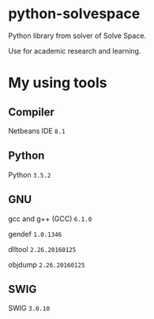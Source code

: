 python-solvespace
=================

Python library from solver of Solve Space. 

Use for academic research and learning.

My using tools
=================

Compiler
-------------

Netbeans IDE `8.1`

Python
-------------

Python `3.5.2`

GNU
-------------

gcc and g++ (GCC) `6.1.0`

gendef `1.0.1346`

dlltool `2.26.20160125`

objdump `2.26.20160125`

SWIG
-------------

SWIG `3.0.10`